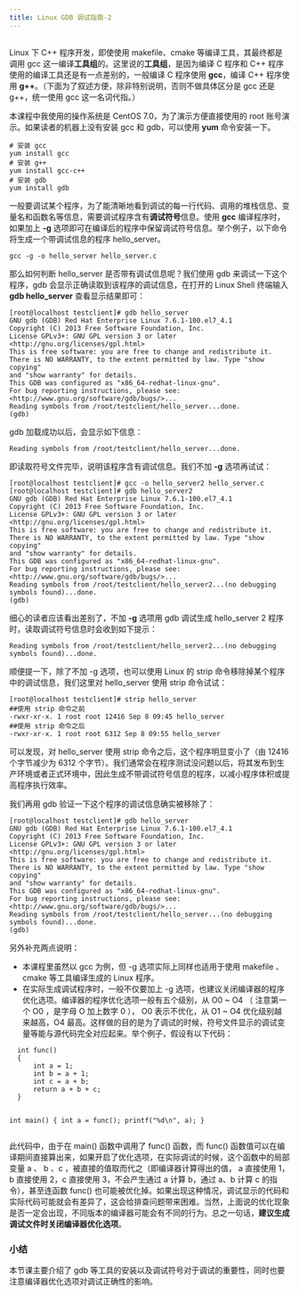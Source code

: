 ```yaml
---
title: Linux GDB 调试指南-2
---
```

<article id="topicContainer" class="column_content"><h2 class="topic_title"></h2><div><p>Linux 下 C++ 程序开发，即使使用 makefile、cmake 等编译工具，其最终都是调用 gcc 这一编译<strong>工具组</strong>的。这里说的<strong>工具组</strong>，是因为编译 C 程序和 C++ 程序使用的编译工具还是有一点差别的，一般编译 C 程序使用 <strong>gcc</strong>，编译 C++ 程序使用 <strong>g++</strong>。（下面为了叙述方便，除非特别说明，否则不做具体区分是 gcc 还是 g++，统一使用 gcc 这一名词代指。）</p>
<p>本课程中我使用的操作系统是 CentOS 7.0，为了演示方便直接使用的 root 账号演示。如果读者的机器上没有安装 gcc 和 gdb，可以使用 <strong>yum</strong> 命令安装一下。</p>
<pre><code># 安装 gcc
yum install gcc
# 安装 g++
yum install gcc-c++
# 安装 gdb
yum install gdb
</code></pre>
<p>一般要调试某个程序，为了能清晰地看到调试的每一行代码、调用的堆栈信息、变量名和函数名等信息，需要调试程序含有<strong>调试符号</strong>信息。使用 <strong>gcc</strong> 编译程序时，如果加上 <strong>-g</strong> 选项即可在编译后的程序中保留调试符号信息。举个例子，以下命令将生成一个带调试信息的程序 hello_server。</p>
<pre><code>gcc -g -o hello_server hello_server.c
</code></pre>
<p>那么如何判断 hello_server 是否带有调试信息呢？我们使用 gdb 来调试一下这个程序，gdb 会显示正确读取到该程序的调试信息，在打开的 Linux Shell 终端输入 <strong>gdb hello_server</strong> 查看显示结果即可：</p>
<pre><code>[root@localhost testclient]# gdb hello_server
GNU gdb (GDB) Red Hat Enterprise Linux 7.6.1-100.el7_4.1
Copyright (C) 2013 Free Software Foundation, Inc.
License GPLv3+: GNU GPL version 3 or later &lt;http://gnu.org/licenses/gpl.html&gt;
This is free software: you are free to change and redistribute it.
There is NO WARRANTY, to the extent permitted by law. Type "show copying"
and "show warranty" for details.
This GDB was configured as "x86_64-redhat-linux-gnu".
For bug reporting instructions, please see:
&lt;http://www.gnu.org/software/gdb/bugs/&gt;...
Reading symbols from /root/testclient/hello_server...done.
(gdb)
</code></pre>
<p>gdb 加载成功以后，会显示如下信息：</p>
<pre><code>Reading symbols from /root/testclient/hello_server...done.
</code></pre>
<p>即读取符号文件完毕，说明该程序含有调试信息。我们不加 <strong>-g</strong> 选项再试试：</p>
<pre><code>[root@localhost testclient]# gcc -o hello_server2 hello_server.c
[root@localhost testclient]# gdb hello_server2
GNU gdb (GDB) Red Hat Enterprise Linux 7.6.1-100.el7_4.1
Copyright (C) 2013 Free Software Foundation, Inc.
License GPLv3+: GNU GPL version 3 or later &lt;http://gnu.org/licenses/gpl.html&gt;
This is free software: you are free to change and redistribute it.
There is NO WARRANTY, to the extent permitted by law. Type "show copying"
and "show warranty" for details.
This GDB was configured as "x86_64-redhat-linux-gnu".
For bug reporting instructions, please see:
&lt;http://www.gnu.org/software/gdb/bugs/&gt;...
Reading symbols from /root/testclient/hello_server2...(no debugging symbols found)...done.
(gdb)
</code></pre>
<p>细心的读者应该看出差别了，不加 <strong>-g</strong> 选项用 gdb 调试生成 hello_server 2 程序时，读取调试符号信息时会收到如下提示：</p>
<pre><code>Reading symbols from /root/testclient/hello_server2...(no debugging symbols found)...done.
</code></pre>
<p>顺便提一下，除了不加 -g 选项，也可以使用 Linux 的 strip 命令移除掉某个程序中的调试信息，我们这里对 hello_server 使用 strip 命令试试：</p>
<pre><code>[root@localhost testclient]# strip hello_server
##使用 strip 命令之前
-rwxr-xr-x. 1 root root 12416 Sep 8 09:45 hello_server
##使用 strip 命令之后
-rwxr-xr-x. 1 root root 6312 Sep 8 09:55 hello_server
</code></pre>
<p>可以发现，对 hello_server 使用 strip 命令之后，这个程序明显变小了（由 12416 个字节减少为 6312 个字节）。我们通常会在程序测试没问题以后，将其发布到生产环境或者正式环境中，因此生成不带调试符号信息的程序，以减小程序体积或提高程序执行效率。</p>
<p>我们再用 gdb 验证一下这个程序的调试信息确实被移除了：</p>
<pre><code>[root@localhost testclient]# gdb hello_server
GNU gdb (GDB) Red Hat Enterprise Linux 7.6.1-100.el7_4.1
Copyright (C) 2013 Free Software Foundation, Inc.
License GPLv3+: GNU GPL version 3 or later &lt;http://gnu.org/licenses/gpl.html&gt;
This is free software: you are free to change and redistribute it.
There is NO WARRANTY, to the extent permitted by law. Type "show copying"
and "show warranty" for details.
This GDB was configured as "x86_64-redhat-linux-gnu".
For bug reporting instructions, please see:
&lt;http://www.gnu.org/software/gdb/bugs/&gt;...
Reading symbols from /root/testclient/hello_server...(no debugging symbols found)...done.
(gdb)
</code></pre>
<p>另外补充两点说明：</p>
<ul>
<li>本课程里虽然以 gcc 为例，但 -g 选项实际上同样也适用于使用 makefile 、cmake 等工具编译生成的 Linux 程序。</li>
<li>在实际生成调试程序时，一般不仅要加上 -g 选项，也建议关闭编译器的程序优化选项。编译器的程序优化选项一般有五个级别，从 O0 ~ O4 （ 注意第一个 O0 ，是字母 O 加上数字 0 ）， O0 表示不优化，从 O1 ~ O4 优化级别越来越高，O4 最高。这样做的目的是为了调试的时候，符号文件显示的调试变量等能与源代码完全对应起来。举个例子，假设有以下代码：</li>
</ul>
<pre><code>  int func()
  {
      int a = 1;
      int b = a + 1;
      int c = a + b;
      return a + b + c;
  }

  int main()
  {
      int a = func();
      printf("%d\n", a);
  }
</code></pre>
<p>此代码中，由于在 main() 函数中调用了 func() 函数，而 func() 函数值可以在编译期间直接算出来，如果开启了优化选项，在实际调试的时候，这个函数中的局部变量 a 、 b 、c ，被直接的值取而代之（即编译器计算得出的值， a 直接使用 1，b 直接使用 2，c 直接使用 3，不会产生通过 a 计算 b，通过 a、b 计算 c 的指令），甚至连函数 func() 也可能被优化掉。如果出现这种情况，调试显示的代码和实际代码可能就会有差异了，这会给排查问题带来困难。当然，上面说的优化现象是否一定会出现，不同版本的编译器可能会有不同的行为。总之一句话，<strong>建议生成调试文件时关闭编译器优化选项</strong>。</p>
<h3 id="">小结</h3>
<p>本节课主要介绍了 gdb 等工具的安装以及调试符号对于调试的重要性，同时也要注意编译器优化选项对调试正确性的影响。</p></div></article>